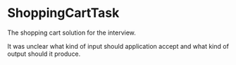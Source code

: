 # ShoppingCartTask
The shopping cart solution for the interview.

It was unclear what kind of input should application accept and what kind of output should it produce.
